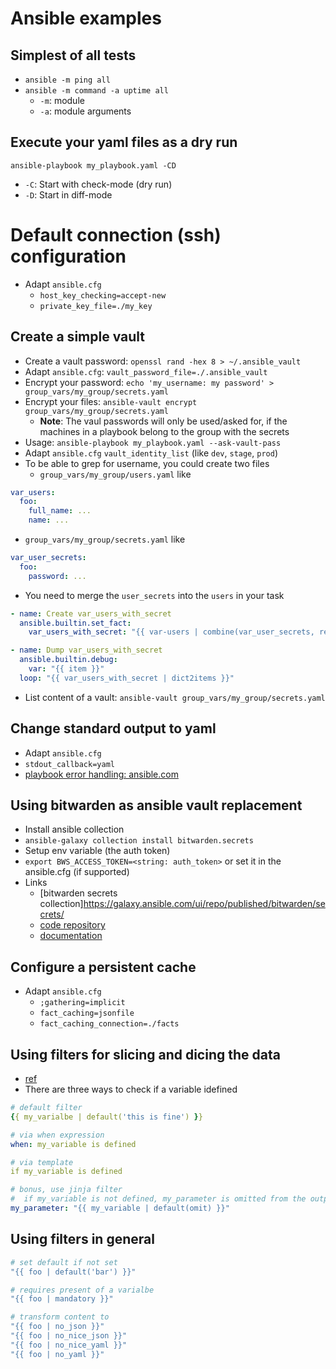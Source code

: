 # Ansible examples

## Simplest of all tests

* `ansible -m ping all`
* `ansible -m command -a uptime all`
  * `-m`: module
  - `-a`: module arguments

## Execute your yaml files as a dry run

`ansible-playbook my_playbook.yaml -CD`
* `-C`: Start with check-mode (dry run)
* `-D`: Start in diff-mode

# Default connection (ssh) configuration

* Adapt `ansible.cfg`
  * `host_key_checking=accept-new`
  * `private_key_file=./my_key`

## Create a simple vault

* Create a vault password: `openssl rand -hex 8 > ~/.ansible_vault`
* Adapt `ansible.cfg`: `vault_password_file=./.ansible_vault`
* Encrypt your password: `echo 'my_username: my password' > group_vars/my_group/secrets.yaml`
* Encrypt your files: `ansible-vault encrypt group_vars/my_group/secrets.yaml`
  * **Note**: The vaul passwords will only be used/asked for, if the machines in a playbook belong to the group with the secrets
* Usage: `ansible-playbook my_playbook.yaml --ask-vault-pass`
* Adapt `ansible.cfg` `vault_identity_list` (like `dev`, `stage`, `prod`)
* To be able to grep for username, you could create two files
  * `group_vars/my_group/users.yaml` like
```yaml
var_users:
  foo:
    full_name: ...
    name: ...
```
  * `group_vars/my_group/secrets.yaml` like
```yaml
var_user_secrets:
  foo:
    password: ...
```
* You need to merge the `user_secrets` into the `users` in your task
```yaml
- name: Create var_users_with_secret
  ansible.builtin.set_fact:
    var_users_with_secret: "{{ var-users | combine(var_user_secrets, recursive=True) }}"

- name: Dump var_users_with_secret
  ansible.builtin.debug:
    var: "{{ item }}"
  loop: "{{ var_users_with_secret | dict2items }}"
```
* List content of a vault: `ansible-vault group_vars/my_group/secrets.yaml`

## Change standard output to yaml

* Adapt `ansible.cfg`
* `stdout_callback=yaml`
* [playbook error handling: ansible.com](https://docs.ansible.com/ansible/latest/playbook_guide/playbooks_error_handling.html)

## Using bitwarden as ansible vault replacement

* Install ansible collection
* `ansible-galaxy collection install bitwarden.secrets`
* Setup env variable (the auth token)
* `export BWS_ACCESS_TOKEN=<string: auth_token>` or set it in the ansible.cfg (if supported)
* Links
  * [bitwarden secrets collection]https://galaxy.ansible.com/ui/repo/published/bitwarden/secrets/
  * [code repository](https://github.com/bitwarden/sm-ansible)
  * [documentation](https://bitwarden.com/products/secrets-manager/)

## Configure a persistent cache

* Adapt `ansible.cfg`
  * `;gathering=implicit`
  * `fact_caching=jsonfile`
  * `fact_caching_connection=./facts`

## Using filters for slicing and dicing the data

* [ref](https://docs.ansible.com/ansible/latest/playbook_guide/playbooks_filters.html)
* There are three ways to check if a variable idefined
```yaml
# default filter
{{ my_varialbe | default('this is fine') }}

# via when expression
when: my_variable is defined

# via template
if my_variable is defined

# bonus, use jinja filter
#  if my_variable is not defined, my_parameter is omitted from the output
my_parameter: "{{ my_variable | default(omit) }}"
```

## Using filters in general

```yaml
# set default if not set
"{{ foo | default('bar') }}"

# requires present of a varialbe
"{{ foo | mandatory }}"

# transform content to
"{{ foo | no_json }}"
"{{ foo | no_nice_json }}"
"{{ foo | no_nice_yaml }}"
"{{ foo | no_yaml }}"
```
